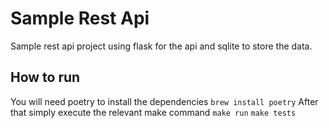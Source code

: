 # Sample Rest Api

Sample rest api project using flask for the api and sqlite to store the data.

## How to run
You will need poetry to install the dependencies
    `brew install poetry`
After that simply execute the relevant make command
    `make run`
    `make tests`